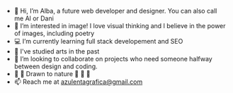 - 👋 Hi, I’m Alba, a future web developer and designer. You can also call me Al or Dani
- 🔮 I’m interested in image! I love visual thinking and I believe in the power of images, including poetry
- 💻 I’m currently learning full stack developement and SEO
- 💙 I've studied arts in the past
- 👯 I’m looking to collaborate on projects who need someone halfway between design and coding.
- 🌺 🌿 Drawn to nature 🌿 🌺 🐄
- 📫 Reach me at azulentagrafica@gmail.com
